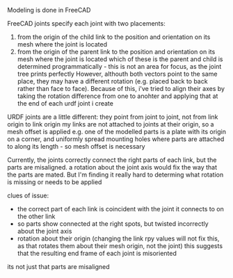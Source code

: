 Modeling is done in FreeCAD

FreeCAD joints specify each joint with two placements:
1. from the origin of the child link to the position and orientation on its mesh where the joint is located
2. from the origin of the parent link to the position and orientation on its mesh where the joint is located
which of these is the parent and child is determined programmatically - this is not an area for focus, as the joint tree prints perfectly
However, althouth both vectors point to the same place, they may have a different rotation (e.g. placed back to back rather than face to face). Because of this, i've tried to align their axes by taking the rotation difference from one to anohter and applying that at the end of each urdf joint i create

URDF joints are a little different:
they point from joint to joint, not from link origin to link origin
my links are not attached to joints at their origin, so a mesh offset is applied
e.g. one of the modelled parts is a plate with its origin on a corner, and uniformly spread mounting holes where parts are attached to along its length - so mesh offset is necessary

Currently, the joints correctly connect the right parts of each link, but the parts are misaligned. a rotation about the joint axis would fix the way that the parts are mated. But I'm finding it really hard to determing what rotation is missing or needs to be applied

clues of issue: 
- the correct part of each link is coincident with the joint it connects to on the other link
- so parts show connected at the right spots, but twisted incorrectly about the joint axis
- rotation about their origin (changing the link rpy values will not fix this, as that rotates them about their mesh origin, not the joint)
this suggests that the resulting end frame of each joint is misoriented

its not just that parts are misaligned